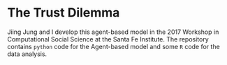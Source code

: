 # The Trust Dilemma

Jiing Jung and I develop this agent-based model in the 2017 Workshop in Computational Social Science at the Santa Fe Institute. The repository contains `python` code for the Agent-based model and some `R` code for the data analysis. 
